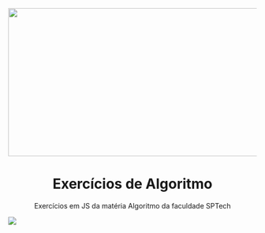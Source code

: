 <img src="https://miro.medium.com/max/1100/0*fcnL6h72kX6skH7H.jpeg" height="300px" width="1000px">
<h1 align="center">Exercícios de Algoritmo</h1> 
<p align="center">Exercícios em JS da matéria Algoritmo da faculdade SPTech</p>
<div>
<img src="https://img.shields.io/badge/Made%20with-JavaScript-1f425f.svg">
</div>
